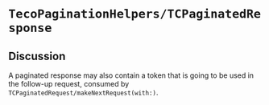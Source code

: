 # ``TecoPaginationHelpers/TCPaginatedResponse``

## Discussion

A paginated response may also contain a token that is going to be used in the follow-up request, consumed by ``TCPaginatedRequest/makeNextRequest(with:)``.
